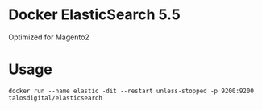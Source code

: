# Docker ElasticSearch 5.5 

Optimized for Magento2


# Usage

```
docker run --name elastic -dit --restart unless-stopped -p 9200:9200 talosdigital/elasticsearch
```

